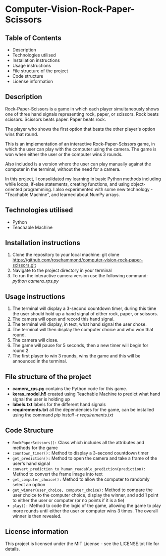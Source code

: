 # Computer-Vision-Rock-Paper-Scissors


## Table of Contents

- Description
- Technologies utilised
- Installation instructions
- Usage instructions
- File structure of the project
- Code structure
- License information


## Description

Rock-Paper-Scissors is a game in which each player simultaneously shows one of three hand signals representing rock, paper, or scissors. Rock beats scissors. Scissors beats paper. Paper beats rock.

The player who shows the first option that beats the other player's option wins that round.

This is an implementation of an interactive Rock-Paper-Scissors game, in which the user can play with the computer using the camera. The game is won when either the user or the computer wins 3 rounds.

Also included is a version where the user can play manually against the computer in the terminal, without the need for a camera.

In this project, I consolidated my learning in basic Python methods including while loops, if-else statements, creating functions, and using object-oriented programming.
I also experimented with some new technology - "Teachable Machine", and learned about NumPy arrays.


## Technologies utilised

- Python
- Teachable Machine

  
## Installation instructions

1. Clone the repository to your local machine: git clone https://github.com/rosehammond/computer-vision-rock-paper-scissors.git
2. Navigate to the project directory in your terminal
3. To run the interactive camera version use the following command: *python camera_rps.py*


## Usage instructions

1. The terminal will display a 3-second countdown timer, during this time the user should hold up a hand signal of either rock, paper, or scissors.
2. The camera will open and record this hand signal.
3. The terminal will display, in text, what hand signal the user chose.
4. The terminal will then display the computer choice and who won that round.
5. The camera will close.
6. The game will pause for 5 seconds, then a new timer will begin for round 2.
7. The first player to win 3 rounds, wins the game and this will be announced in the terminal.


## File structure of the project

- **camera_rps.py** contains the Python code for this game.
- **keras_model.h5** created using Teachable Machine to predict what hand signal the user is holding up
- **labels.txt** labels for the different hand signals
- **requirements.txt** all the dependencies for the game, can be installed using the command *pip install -r requirements.txt*


## Code Structure

- ``` RockPaperScissors(): ``` Class which includes all the attributes and methods for the game
- ``` countown_timer(): ``` Method to display a 3-second countdown timer
- ``` get_prediction(): ``` Method to open the camera and take a frame of the user's hand signal
- ``` convert_prediction_to_human_readable_prediction(prediction): ``` Method to convert the frame image into text
- ``` get_computer_choice(): ``` Method to allow the computer to randomly select an option
- ``` get_winner(user_choice, computer_choice): ``` Method to compare the user choice to the computer choice, display the winner, and add 1 point to either the user or computer (or no points if it is a tie) 
- ``` play(): ``` Method to code the logic of the game, allowing the game to play more rounds until either the user or computer wins 3 times. The overall winner is then revealed.


## License information

This project is licensed under the MIT License - see the LICENSE.txt file for details.
